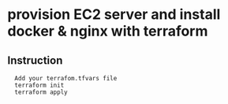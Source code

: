 # provision EC2 server and install docker & nginx with terraform 

## Instruction
```
  Add your terrafom.tfvars file
  terraform init
  terraform apply 
```